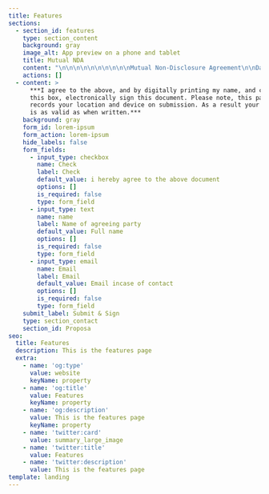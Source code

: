 ```yaml
---
title: Features
sections:
  - section_id: features
    type: section_content
    background: gray
    image_alt: App preview on a phone and tablet
    title: Mutual NDA
    content: "\n\n\n\n\n\n\n\n\n\nMutual Non-Disclosure Agreement\n\nDate: 12/02/21\n\nParties:\n\nGairloch Hotel and Inn\n\n5 Bankside Crosfield Street, Warrington, United Kingdom, WA1 1UP\n\n\\[On Devs], a company registered in England, whose registered office is at 27 Old Gloucester Street, London, United Kingdom, WC1N 3AX\n\n1\\. Each of the parties to this Agreement intends to disclose information (the Confidential\n\nInformation) to the other party for the purpose of \\[discussing and collaborating upon activities regarding\_ a joint venture] (the Purpose).\n\n2\\. Each party to this Agreement is referred to as ‘the Recipient’ when it receives or uses\n\nthe Confidential Information disclosed by the other party.\n\n3\\. The Recipient undertakes not to use the Confidential Information disclosed by the other\n\nparty for any purpose except the Purpose, without first obtaining the written agreement\n\nof the other party.\n\n4\\. The Recipient undertakes to keep the Confidential Information disclosed by the other\n\nparty secure and not to disclose it to any third party \\[except to its employees \\[and\n\nprofessional advisers] who need to know the same for the Purpose, who know they\n\nowe a duty of confidence to the other party and who are bound by obligations\n\nequivalent to those in clause 3 above and this clause 4.\n\n5\\. The undertakings in clauses 3 and 4 above apply to all of the information disclosed by\n\neach of the parties to the other, regardless of the way or form in which it is disclosed or\n\nrecorded but they do not apply to:\n\na) any information which is or in future comes into the public domain (unless as a result of\n\nthe breach of this Agreement); or\n\nb) any information which is already known to the Recipient and which was not subject to\n\nany obligation of confidence before it was disclosed to the Recipient by the other party.\n\n6\\. Nothing in this Agreement will prevent the Recipient from making any disclosure of the\n\nConfidential Information required by law or by any competent authority.\n\n7\\. The Recipient will, on request from the other party, return all copies and records of the\n\nConfidential Information disclosed by the other party to the Recipient and will not retain\n\nany copies or records of the Confidential Information disclosed by the other party.\n\n8\\. Neither this Agreement nor the supply of any information grants the Recipient any\n\nlicence, interest or right in respect of any intellectual property rights of the other party\n\nexcept the right to copy the Confidential Information disclosed by the other party solely\n\nfor the Purpose.\n\n9\\. The undertakings in clauses 3 and 4 will continue in force indefinitely\n\n10\\. This Agreement is governed by, and is to be construed in accordance with, English law.\n\nThe English Courts will have non-exclusive jurisdiction to deal with any dispute which\n\nhas arisen or may arise out of, or in connection with, this Agreement.\n\nThe parties have executed this Confidentiality Agreement as of the date 12/02/21, by completing the below E signature.\_\n"
    actions: []
  - content: >
      ***I agree to the above, and by digitally printing my name, and checking
      this box, electronically sign this document. Please note, this page
      records your location and device on submission. As a result your signature
      is as valid as when written.***
    background: gray
    form_id: lorem-ipsum
    form_action: lorem-ipsum
    hide_labels: false
    form_fields:
      - input_type: checkbox
        name: Check
        label: Check
        default_value: i hereby agree to the above document
        options: []
        is_required: false
        type: form_field
      - input_type: text
        name: name
        label: Name of agreeing party
        default_value: Full name
        options: []
        is_required: false
        type: form_field
      - input_type: email
        name: Email
        label: Email
        default_value: Email incase of contact
        options: []
        is_required: false
        type: form_field
    submit_label: Submit & Sign
    type: section_contact
    section_id: Proposa
seo:
  title: Features
  description: This is the features page
  extra:
    - name: 'og:type'
      value: website
      keyName: property
    - name: 'og:title'
      value: Features
      keyName: property
    - name: 'og:description'
      value: This is the features page
      keyName: property
    - name: 'twitter:card'
      value: summary_large_image
    - name: 'twitter:title'
      value: Features
    - name: 'twitter:description'
      value: This is the features page
template: landing
---
```

